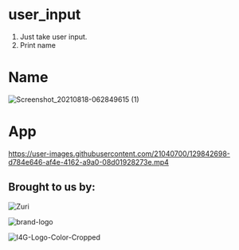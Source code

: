 # user_input

1. Just take user input.
2. Print name

# Name
![Screenshot_20210818-062849615 (1)](https://user-images.githubusercontent.com/21040700/129842617-645cebbe-d6e8-4aaf-aa26-497cb67f2f96.jpg)


# App
https://user-images.githubusercontent.com/21040700/129842698-d784e646-af4e-4162-a9a0-08d01928273e.mp4





## Brought to us by:
![Zuri](https://user-images.githubusercontent.com/21040700/129842256-8893f27d-670d-443f-9499-9a8b9ced139a.png)

![brand-logo](https://user-images.githubusercontent.com/21040700/129842288-628e4047-6de1-464a-ae49-ac8a56ad2234.png)

![I4G-Logo-Color-Cropped](https://user-images.githubusercontent.com/21040700/129842306-7d7f7388-f553-4165-87dd-a5b810f0ff31.png)

